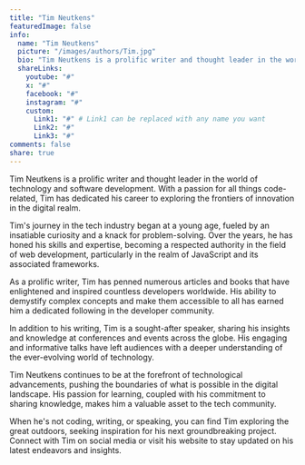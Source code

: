 ```yaml
---
title: "Tim Neutkens"
featuredImage: false
info:
  name: "Tim Neutkens"
  picture: "/images/authors/Tim.jpg"
  bio: "Tim Neutkens is a prolific writer and thought leader in the world of technology and software development. With a passion for all things code-related, Tim has dedicated his career to exploring the frontiers of innovation in the digital realm." # A very short description
  shareLinks:
    youtube: "#"
    x: "#"
    facebook: "#"
    instagram: "#"
    custom:
      Link1: "#" # Link1 can be replaced with any name you want
      Link2: "#"
      Link3: "#"
comments: false
share: true
---
```


Tim Neutkens is a prolific writer and thought leader in the world of technology and software development. With a passion for all things code-related, Tim has dedicated his career to exploring the frontiers of innovation in the digital realm.

Tim's journey in the tech industry began at a young age, fueled by an insatiable curiosity and a knack for problem-solving. Over the years, he has honed his skills and expertise, becoming a respected authority in the field of web development, particularly in the realm of JavaScript and its associated frameworks.

As a prolific writer, Tim has penned numerous articles and books that have enlightened and inspired countless developers worldwide. His ability to demystify complex concepts and make them accessible to all has earned him a dedicated following in the developer community.

In addition to his writing, Tim is a sought-after speaker, sharing his insights and knowledge at conferences and events across the globe. His engaging and informative talks have left audiences with a deeper understanding of the ever-evolving world of technology.

Tim Neutkens continues to be at the forefront of technological advancements, pushing the boundaries of what is possible in the digital landscape. His passion for learning, coupled with his commitment to sharing knowledge, makes him a valuable asset to the tech community.

When he's not coding, writing, or speaking, you can find Tim exploring the great outdoors, seeking inspiration for his next groundbreaking project. Connect with Tim on social media or visit his website to stay updated on his latest endeavors and insights.
